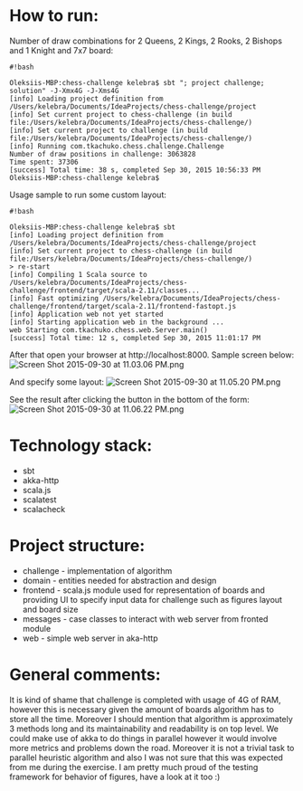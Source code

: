 # How to run: #

Number of draw combinations for 2 Queens, 2 Kings, 2 Rooks, 2 Bishops and 1 Knight and 7x7 board:
```
#!bash

Oleksiis-MBP:chess-challenge kelebra$ sbt "; project challenge; solution" -J-Xmx4G -J-Xms4G
[info] Loading project definition from /Users/kelebra/Documents/IdeaProjects/chess-challenge/project
[info] Set current project to chess-challenge (in build file:/Users/kelebra/Documents/IdeaProjects/chess-challenge/)
[info] Set current project to challenge (in build file:/Users/kelebra/Documents/IdeaProjects/chess-challenge/)
[info] Running com.tkachuko.chess.challenge.Challenge 
Number of draw positions in challenge: 3063828
Time spent: 37306
[success] Total time: 38 s, completed Sep 30, 2015 10:56:33 PM
Oleksiis-MBP:chess-challenge kelebra$ 
```

Usage sample to run some custom layout:


```
#!bash

Oleksiis-MBP:chess-challenge kelebra$ sbt
[info] Loading project definition from /Users/kelebra/Documents/IdeaProjects/chess-challenge/project
[info] Set current project to chess-challenge (in build file:/Users/kelebra/Documents/IdeaProjects/chess-challenge/)
> re-start
[info] Compiling 1 Scala source to /Users/kelebra/Documents/IdeaProjects/chess-challenge/frontend/target/scala-2.11/classes...
[info] Fast optimizing /Users/kelebra/Documents/IdeaProjects/chess-challenge/frontend/target/scala-2.11/frontend-fastopt.js
[info] Application web not yet started
[info] Starting application web in the background ...
web Starting com.tkachuko.chess.web.Server.main()
[success] Total time: 12 s, completed Sep 30, 2015 11:01:17 PM
```

After that open your browser at http://localhost:8000. Sample screen below:
![Screen Shot 2015-09-30 at 11.03.06 PM.png](https://bitbucket.org/repo/eexnX5/images/2486653687-Screen%20Shot%202015-09-30%20at%2011.03.06%20PM.png)

And specify some layout:
![Screen Shot 2015-09-30 at 11.05.20 PM.png](https://bitbucket.org/repo/eexnX5/images/302778401-Screen%20Shot%202015-09-30%20at%2011.05.20%20PM.png)

See the result after clicking the button in the bottom of the form:
![Screen Shot 2015-09-30 at 11.06.22 PM.png](https://bitbucket.org/repo/eexnX5/images/599180456-Screen%20Shot%202015-09-30%20at%2011.06.22%20PM.png)

# Technology stack: #

* sbt
* akka-http
* scala.js
* scalatest
* scalacheck

# Project structure: #
* challenge - implementation of algorithm
* domain - entities needed for abstraction and design
* frontend - scala.js module used for representation of boards and providing UI to specify input data for challenge such as figures layout and board size
* messages - case classes to interact with web server from fronted module
* web - simple web server in aka-http

# General comments: #
It is kind of shame that challenge is completed with usage of 4G of RAM, however this is necessary given the amount of boards algorithm has to store all the time. Moreover I should mention that algorithm is approximately 3 methods long and its maintainability and readability is on top level. We could make use of akka to do things in parallel however it would involve more metrics and problems down the road. Moreover it is not a trivial task to parallel heuristic algorithm and also I was not sure that this was expected from me during the exercise. I am pretty much proud of the testing framework for behavior of figures, have a look at it too :)